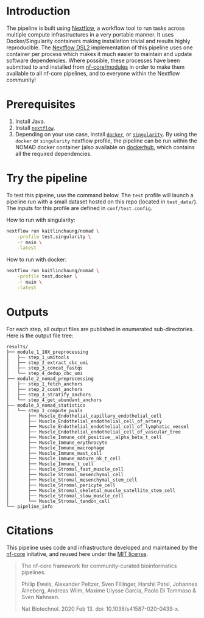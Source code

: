 
# Introduction

The pipeline is built using [Nextflow](https://www.nextflow.io), a workflow tool to run tasks across multiple compute infrastructures in a very portable manner. It uses Docker/Singularity containers making installation trivial and results highly reproducible. The [Nextflow DSL2](https://www.nextflow.io/docs/latest/dsl2.html) implementation of this pipeline uses one container per process which makes it much easier to maintain and update software dependencies. Where possible, these processes have been submitted to and installed from [nf-core/modules](https://github.com/nf-core/modules) in order to make them available to all nf-core pipelines, and to everyone within the Nextflow community!

# Prerequisites

1. Install Java.
2. Install [`nextflow`](https://nf-co.re/usage/installation).
3. Depending on your use case, install [`docker`](https://www.docker.com/), or [`singularity`](https://sylabs.io/guides/3.5/user-guide/introduction.html). By using the `docker` or `singularity` nextflow profile, the pipeline can be run within the NOMAD docker container (also available on [dockerhub](https://hub.docker.com/repository/docker/kaitlinchaung/nomad), which contains all the required dependencies.

# Try the pipeline
To test this pipeine, use the command below. The `test` profile will launch a pipeline run with a small dataset hosted on this repo (located in `test_data/`). The inputs for this profile are defined in `conf/test.config`.

How to run with singularity:
```bash
nextflow run kaitlinchaung/nomad \
    -profile test,singularity \
    -r main \
    -latest
```

How to run with docker:
```bash
nextflow run kaitlinchaung/nomad \
    -profile test,docker \
    -r main \
    -latest
```
# Outputs
For each step, all output files are published in enumerated sub-directories. Here is the output file tree:
```
results/
├── module_1_10X_preprocessing
│   ├── step_1_umitools
│   ├── step_2_extract_cbc_umi
│   ├── step_3_concat_fastqs
│   └── step_4_dedup_cbc_umi
├── module_2_nomad_preprocessing
│   ├── step_1_fetch_anchors
│   ├── step_2_count_anchors
│   ├── step_3_stratify_anchors
│   └── step_4_get_abundant_anchors
├── module_3_nomad_statistics
│   └── step_1_compute_pvals
│       ├── Muscle_Endothelial_capillary_endothelial_cell
│       ├── Muscle_Endothelial_endothelial_cell_of_artery
│       ├── Muscle_Endothelial_endothelial_cell_of_lymphatic_vessel
│       ├── Muscle_Endothelial_endothelial_cell_of_vascular_tree
│       ├── Muscle_Immune_cd4_positive__alpha_beta_t_cell
│       ├── Muscle_Immune_erythrocyte
│       ├── Muscle_Immune_macrophage
│       ├── Muscle_Immune_mast_cell
│       ├── Muscle_Immune_mature_nk_t_cell
│       ├── Muscle_Immune_t_cell
│       ├── Muscle_Stromal_fast_muscle_cell
│       ├── Muscle_Stromal_mesenchymal_cell
│       ├── Muscle_Stromal_mesenchymal_stem_cell
│       ├── Muscle_Stromal_pericyte_cell
│       ├── Muscle_Stromal_skeletal_muscle_satellite_stem_cell
│       ├── Muscle_Stromal_slow_muscle_cell
│       └── Muscle_Stromal_tendon_cell
└── pipeline_info
```

# Citations

This pipeline uses code and infrastructure developed and maintained by the [nf-core](https://nf-co.re) initative, and reused here under the [MIT license](https://github.com/nf-core/tools/blob/master/LICENSE).

> The nf-core framework for community-curated bioinformatics pipelines.
>
> Philip Ewels, Alexander Peltzer, Sven Fillinger, Harshil Patel, Johannes Alneberg, Andreas Wilm, Maxime Ulysse Garcia, Paolo Di Tommaso & Sven Nahnsen.
>
> Nat Biotechnol. 2020 Feb 13. doi: 10.1038/s41587-020-0439-x.
>

